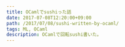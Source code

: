 ```yaml
---
title: OCamlでsushiった話
date: 2017-07-08T12:20:00+09:00
path: /2017/07/08/sushi-written-by-ocaml/
tags: ML, OCaml
description: OCamlで回転sushi書いた。
---
```


